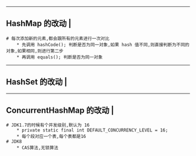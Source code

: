 ----------------------------
HashMap 的改动				|
----------------------------
	# 每次添加新的元素,都会跟所有的元素进行一次对比
		* 先调用 hashCode(); 判断是否为同一对象,如果 hash 值不同,则直接判断为不同的对象,如果相同,则进行第二步
		* 再调用 equals(); 判断是否为同一对象
	
	
----------------------------
HashSet 的改动				|
----------------------------


----------------------------
ConcurrentHashMap 的改动	|
----------------------------
	# JDK1.7的时候有个并发级别,默认为 16
		* private static final int DEFAULT_CONCURRENCY_LEVEL = 16;
		* 每个段对应一个表,每个表都是16
	# JDK8
		* CAS算法,无锁算法